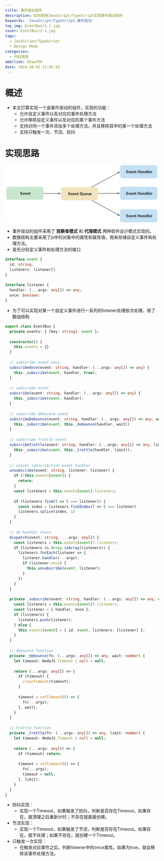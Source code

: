 ```yaml
---
title: 事件驱动组件
description: 如何使用JavaScript/TypeScript实现事件驱动组件
keywords: 'JavaScript/TypeScript,事件驱动'
top_img: EventBus/1-1.jpg
cover: EventBus/1-1.jpg
tags:
  - JavaScript/TypeScript
  - Design Mode
categories:
  - 代码浪潮
abbrlink: 95aaf69
date: 2024-10-02 17:05:43
---
```

# 概述
- 本文打算实现一个由事件驱动的组件，实现的功能：
    - 允许自定义事件以及对应的事件处理方法
    - 允许移除自定义事件以及对应的某个事件方法
    - 支持对同一个事件添加多个处理方法，并且移除其中的某一个处理方法
    - 支持只触发一次、节流、防抖

# 实现思路
![事件驱动组件结构](EventBus/1-2.png)

- 事件驱动的组件采用了 **观察者模式** 和 **代理模式** 两种软件设计模式实现的。
- 数据结构主要采用了js中的对象中的属性和属性值，用来存储自定义事件和处理方法。
- 首先分别定义事件和处理方法的接口

```typescript
interface event {
  id: string,
  listeners: listener[]
}

interface listener {
  handler: (...args: any[]) => any;
  once: boolean;
}
```

- 为了可以实现对某一个自定义事件进行一系列的listener处理依次处理，用了数组结构

```typescript
export class EventBus {
  private events: { [key: string]: event };

  constructor() {
    this.events = {}
  }

  // subscribe event once
  subscribeOnce(event: string, handler: (...args: any[]) => any) {
    this._subscribe(event, handler, true);
  }

  // subscribe event
  subscribe(event: string, handler: (...args: any[]) => any) {
    this._subscribe(event, handler);
  }

  // subscribe debounce event
  subscribeDebounce(event: string, handler: (...args: any[]) => any, wait: number = 300) {
    this._subscribe(event, this._debounce(handler, wait))
  }

  // subscribe trottle event
  subscribeTrottle(event: string, handler: (...args: any[]) => any, limit: number = 300) {
    this._subscribe(event, this._trottle(handler, limit));
  }

  // cancel subscribition event handler
  unsubscribe(event: string, listener: listener) {
    if (!this.events[event]) {
      return;
    }
    const listeners = this.events[event].listeners;

    if (listeners.find(l => l === listener)) {
      const index = listeners.findIndex(l => l === listener)
      listeners.splice(index, 1)
    }
  }

  // do handler chain
  dispatch(event: string, ...args: any[]) {
    const listeners = this.events[event]?.listeners;
    if (listeners && Array.isArray(listeners)) {
      listeners.forEach(listener => {
        listener.handler(...args);
        if (listener.once) {
          this.unsubscribe(event, listener);
        }
      })
    }
  }

  private _subscribe(event: string, handler: (...args: any[]) => any, once: boolean = false) {
    const listeners = this.events[event]?.listeners;
    const listener = { handler, once };
    if (listeners) {
      listeners.push(listener);
    } else {
      this.events[event] = { id: event, listeners: [listener] };
    }
  }

  // debounce function
  private _debounce(fn: (...args: any[]) => any, wait: number) {
    let timeout: NodeJS.Timeout | null = null;

    return (...args: any[]) => {
      if (timeout) {
        clearTimeout(timeout);
      }

      timeout = setTimeout(() => {
        fn(...args);
      }, wait);
    }
  }

  // trottle function
  private _trottle(fn: (...args: any[]) => any, limit: number) {
    let timeout: NodeJS.Timeout | null = null;

    return (...args: any[]) => {
      if (timeout) return;

      timeout = setTimeout(() => {
        fn(...args);
        timeout = null;
      }, limit);
    }
  }
}
```

- 防抖实现：
    - 实现一个Timeout，如果触发了防抖，判断是否存在Timeout。如果存在，就清理之后重新计时；不存在就直接创建。
- 节流实现：
    - 实现一个Timeout，如果触发了节流，判断是否存在Timeout。如果存在，就不处理；如果不存在，就创建一个Timeout。
- 只触发一次实现：
    - 在触发对应事件之后，判断listener中的once属性。如果为true，就会移除该事件处理方法。